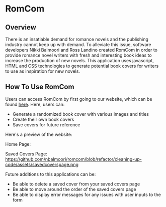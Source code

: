 # RomCom

## Overview

There is an insatiable demand for romance novels and the publishing industry cannot keep up with demand. To alleviate this issue, software developers Nikki Balmoori and Ross Landino created RomCom in order to provide romance novel writers with fresh and interesting book ideas to increase the production of new novels.  This application uses javascript, HTML and CSS technologies to generate potential book covers for writers to use as inspiration for new novels.

## How To Use RomCom

Users can access RomCom by first going to our website, which can be found [here](https://nbalmoori.github.io/romcom/).  Here, users can:
- Generate a randomized book cover with various images and titles
- Create their own book covers
- Save covers for future reference

Here's a preview of the website:

Home Page:


Saved Covers Page:
https://github.com/nbalmoori/romcom/blob/refactor/cleaning-up-code/assets/savedcoverspage.png


Future additions to this applications can be:
- Be able to delete a saved cover from your saved covers page
- Be able to move around the order of the saved covers page
- Be able to display error messages for any issues with user inputs to the form
